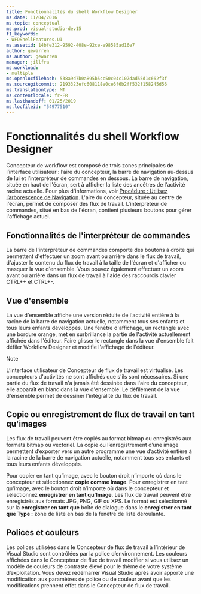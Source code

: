 ```yaml
---
title: Fonctionnalités du shell Workflow Designer
ms.date: 11/04/2016
ms.topic: conceptual
ms.prod: visual-studio-dev15
f1_keywords:
- WFDShellFeatures.UI
ms.assetid: 14bfe312-9592-408e-92ce-e98585ad16e7
author: gewarren
ms.author: gewarren
manager: jillfra
ms.workload:
- multiple
ms.openlocfilehash: 538a9d7b0a895b5cc50c04c107dad55d1c662f3f
ms.sourcegitcommit: 2193323efc608118e0ce6f6b2ff532f158245d56
ms.translationtype: MT
ms.contentlocale: fr-FR
ms.lasthandoff: 01/25/2019
ms.locfileid: "54977510"
---
```

# <a name="workflow-designer-shell-features"></a>Fonctionnalités du shell Workflow Designer

Concepteur de workflow est composé de trois zones principales de l’interface utilisateur : l’aire du concepteur, la barre de navigation au-dessus de lui et l’interpréteur de commandes en dessous. La barre de navigation, située en haut de l'écran, sert à afficher la liste des ancêtres de l'activité racine actuelle. Pour plus d'informations, voir [Procédure : Utilisez l’arborescence de Navigation](../workflow-designer/how-to-use-breadcrumb-navigation.md). L'aire du concepteur, située au centre de l'écran, permet de composer des flux de travail. L'interpréteur de commandes, situé en bas de l'écran, contient plusieurs boutons pour gérer l'affichage actuel.

## <a name="shell-features"></a>Fonctionnalités de l'interpréteur de commandes
 La barre de l'interpréteur de commandes comporte des boutons à droite qui permettent d'effectuer un zoom avant ou arrière dans le flux de travail, d'ajuster le contenu du flux de travail à la taille de l'écran et d'afficher ou masquer la vue d'ensemble. Vous pouvez également effectuer un zoom avant ou arrière dans un flux de travail à l'aide des raccourcis clavier CTRL++ et CTRL+-.

## <a name="overview-map"></a>Vue d'ensemble
 La vue d'ensemble affiche une version réduite de l'activité entière à la racine de la barre de navigation actuelle, notamment tous ses enfants et tous leurs enfants développés. Une fenêtre d'affichage, un rectangle avec une bordure orange, met en surbrillance la partie de l'activité actuellement affichée dans l'éditeur. Faire glisser le rectangle dans la vue d'ensemble fait défiler Workflow Designer et modifie l'affichage de l'éditeur.

> [!NOTE]
> L’interface utilisateur de Concepteur de flux de travail est virtualisé. Les concepteurs d'activités ne sont affichés que s'ils sont nécessaires. Si une partie du flux de travail n'a jamais été dessinée dans l'aire du concepteur, elle apparaît en blanc dans la vue d'ensemble. Le défilement de la vue d'ensemble permet de dessiner l'intégralité du flux de travail.

## <a name="copying-or-saving-workflows-as-images"></a>Copie ou enregistrement de flux de travail en tant qu'images
 Les flux de travail peuvent être copiés au format bitmap ou enregistrés aux formats bitmap ou vectoriel. La copie ou l’enregistrement d’une image permettent d’exporter vers un autre programme une vue d’activité entière à la racine de la barre de navigation actuelle, notamment tous ses enfants et tous leurs enfants développés.

 Pour copier en tant qu’image, avec le bouton droit n’importe où dans le concepteur et sélectionnez **copie comme Image**. Pour enregistrer en tant qu’image, avec le bouton droit n’importe où dans le concepteur et sélectionnez **enregistrer en tant qu’Image**. Les flux de travail peuvent être enregistrés aux formats JPG, PNG, GIF ou XPS. Le format est sélectionné sur la **enregistrer en tant que** boîte de dialogue dans le **enregistrer en tant que Type :** zone de liste en bas de la fenêtre de liste déroulante.

## <a name="fonts-and-colors"></a>Polices et couleurs

Les polices utilisées dans le Concepteur de flux de travail à l’intérieur de Visual Studio sont contrôlées par la police d’environnement. Les couleurs affichées dans le Concepteur de flux de travail modifier si vous utilisez un modèle de couleurs de contraste élevé pour le thème de votre système d’exploitation. Vous devez redémarrer Visual Studio après avoir apporté une modification aux paramètres de police ou de couleur avant que les modifications prennent effet dans le Concepteur de flux de travail.